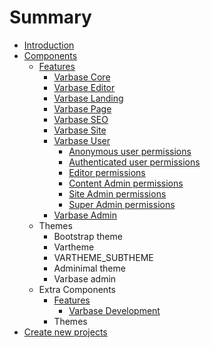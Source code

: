 # Summary

* [Introduction](README.md)
* [Components](chapter1.md)
    * [Features](features.md)
        * [Varbase Core](varbase-core.md)
        * [Varbase Editor](varbase-editor.md)
        * [Varbase Landing](varbase-landing.md)
        * [Varbase Page](varbase-page.md)
        * [Varbase SEO](varbase-seo.md)
        * [Varbase Site](varbase-site.md)
        * [Varbase User](varbase-user.md)
            * [Anonymous user permissions](anonymous-user-permissions.md)
            * [Authenticated user permissions](authenticated-user-permissions.md)
            * [Editor permissions](editor-permissions.md)
            * [Content Admin permissions](content-admin-permissions.md)
            * [Site Admin permissions](site-admin-permissions.md)
            * [Super Admin permissions](super-admin-permissions.md)
        * [Varbase Admin](varbase-admin.md)
    * Themes
        * Bootstrap theme
        * Vartheme
        * VARTHEME\_SUBTHEME
        * Adminimal theme
        * Varbase admin
    * Extra Components
        * [Features](features.md)
            * [Varbase Development](varbase-development.md)
        * Themes
* [Create new projects](features.md)

